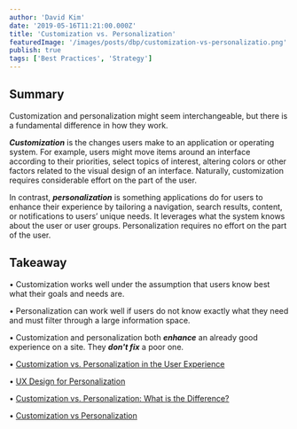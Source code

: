 ```yaml
---
author: 'David Kim'
date: '2019-05-16T11:21:00.000Z'
title: 'Customization vs. Personalization'
featuredImage: '/images/posts/dbp/customization-vs-personalizatio.png'
publish: true
tags: ['Best Practices', 'Strategy']
---
```


## Summary

Customization and personalization might seem interchangeable, but there is a fundamental difference in how they work.

**_Customization_** is the changes users make to an application or operating system. For example, users might move items around an interface according to their priorities, select topics of interest, altering colors or other factors related to the visual design of an interface. Naturally, customization requires considerable effort on the part of the user.

In contrast, **_personalization_** is something applications do for users to enhance their experience by tailoring a navigation, search results, content, or notifications to users’ unique needs. It leverages what the system knows about the user or user groups. Personalization requires no effort on the part of the user.

## Takeaway

• Customization works well under the assumption that users know best what their goals and needs are.

• Personalization can work well if users do not know exactly what they need and must filter through a large information space.

• Customization and personalization both **_enhance_** an already good experience on a site. They **_don't fix_** a poor one.

• [Customization vs. Personalization in the User Experience](https://www.nngroup.com/articles/customization-personalization/)

• [UX Design for Personalization](https://www.uxmatters.com/mt/archives/2018/07/ux-design-for-personalization.php)

• [Customization vs. Personalization: What is the Difference?](https://instapage.com/blog/customized-vs-personalized)

• [Customization vs Personalization](https://www.abtasty.com/blog/customization-vs-personalization/)
